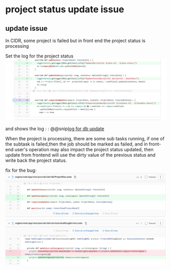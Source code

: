 # project status update issue

## update issue

In CIDR, some project is failed but in front end the project status is processing

Set the log for the project status
![dbUpdate](./code/dbupdate.png)

and shows the log :
: @@snip[log for db update](./log/log.txt)

When the project is processing, there are some sub tasks running, if one of the subtask is failed,then the job should be 
marked as failed, and in front-end user's operation may also impact the project status updated, then update from frontend 
will use the dirty value of the previous status and write back the project status.

fix for the bug:
![bug fix](./code/fix.png)